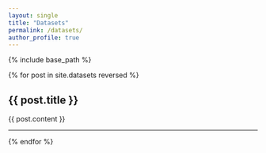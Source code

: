 ```yaml
---
layout: single
title: "Datasets"
permalink: /datasets/
author_profile: true
---
```


{% include base_path %}

{% for post in site.datasets reversed %}
<article class="dataset">
  <h2 id="{{ post.slug }}">{{ post.title }}</h2>
  {{ post.content }}
</article>
<hr />
{% endfor %}
